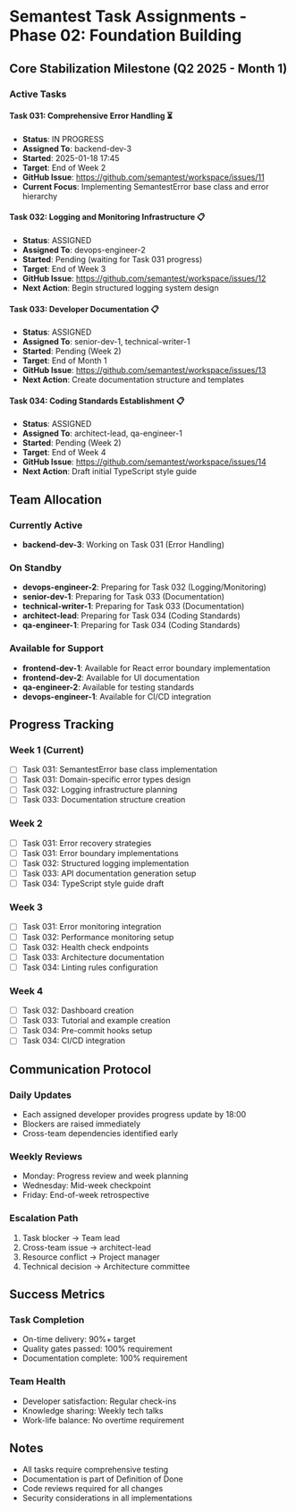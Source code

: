 # Semantest Task Assignments - Phase 02: Foundation Building

## Core Stabilization Milestone (Q2 2025 - Month 1)

### Active Tasks

#### Task 031: Comprehensive Error Handling ⏳
- **Status**: IN PROGRESS
- **Assigned To**: backend-dev-3
- **Started**: 2025-01-18 17:45
- **Target**: End of Week 2
- **GitHub Issue**: https://github.com/semantest/workspace/issues/11
- **Current Focus**: Implementing SemantestError base class and error hierarchy

#### Task 032: Logging and Monitoring Infrastructure 📋
- **Status**: ASSIGNED
- **Assigned To**: devops-engineer-2
- **Started**: Pending (waiting for Task 031 progress)
- **Target**: End of Week 3
- **GitHub Issue**: https://github.com/semantest/workspace/issues/12
- **Next Action**: Begin structured logging system design

#### Task 033: Developer Documentation 📋
- **Status**: ASSIGNED
- **Assigned To**: senior-dev-1, technical-writer-1
- **Started**: Pending (Week 2)
- **Target**: End of Month 1
- **GitHub Issue**: https://github.com/semantest/workspace/issues/13
- **Next Action**: Create documentation structure and templates

#### Task 034: Coding Standards Establishment 📋
- **Status**: ASSIGNED
- **Assigned To**: architect-lead, qa-engineer-1
- **Started**: Pending (Week 2)
- **Target**: End of Week 4
- **GitHub Issue**: https://github.com/semantest/workspace/issues/14
- **Next Action**: Draft initial TypeScript style guide

## Team Allocation

### Currently Active
- **backend-dev-3**: Working on Task 031 (Error Handling)

### On Standby
- **devops-engineer-2**: Preparing for Task 032 (Logging/Monitoring)
- **senior-dev-1**: Preparing for Task 033 (Documentation)
- **technical-writer-1**: Preparing for Task 033 (Documentation)
- **architect-lead**: Preparing for Task 034 (Coding Standards)
- **qa-engineer-1**: Preparing for Task 034 (Coding Standards)

### Available for Support
- **frontend-dev-1**: Available for React error boundary implementation
- **frontend-dev-2**: Available for UI documentation
- **qa-engineer-2**: Available for testing standards
- **devops-engineer-1**: Available for CI/CD integration

## Progress Tracking

### Week 1 (Current)
- [ ] Task 031: SemantestError base class implementation
- [ ] Task 031: Domain-specific error types design
- [ ] Task 032: Logging infrastructure planning
- [ ] Task 033: Documentation structure creation

### Week 2
- [ ] Task 031: Error recovery strategies
- [ ] Task 031: Error boundary implementations
- [ ] Task 032: Structured logging implementation
- [ ] Task 033: API documentation generation setup
- [ ] Task 034: TypeScript style guide draft

### Week 3
- [ ] Task 031: Error monitoring integration
- [ ] Task 032: Performance monitoring setup
- [ ] Task 032: Health check endpoints
- [ ] Task 033: Architecture documentation
- [ ] Task 034: Linting rules configuration

### Week 4
- [ ] Task 032: Dashboard creation
- [ ] Task 033: Tutorial and example creation
- [ ] Task 034: Pre-commit hooks setup
- [ ] Task 034: CI/CD integration

## Communication Protocol

### Daily Updates
- Each assigned developer provides progress update by 18:00
- Blockers are raised immediately
- Cross-team dependencies identified early

### Weekly Reviews
- Monday: Progress review and week planning
- Wednesday: Mid-week checkpoint
- Friday: End-of-week retrospective

### Escalation Path
1. Task blocker → Team lead
2. Cross-team issue → architect-lead
3. Resource conflict → Project manager
4. Technical decision → Architecture committee

## Success Metrics

### Task Completion
- On-time delivery: 90%+ target
- Quality gates passed: 100% requirement
- Documentation complete: 100% requirement

### Team Health
- Developer satisfaction: Regular check-ins
- Knowledge sharing: Weekly tech talks
- Work-life balance: No overtime requirement

## Notes
- All tasks require comprehensive testing
- Documentation is part of Definition of Done
- Code reviews required for all changes
- Security considerations in all implementations